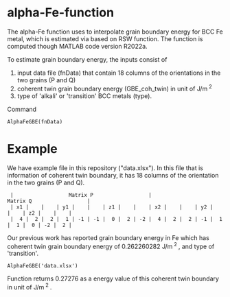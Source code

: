 # alpha-Fe-function

The alpha-Fe function uses to interpolate grain boundary energy for BCC Fe metal, which is estimated via based on RSW function.
The function is computed though MATLAB code version R2022a.

To estimate grain boundary energy, the inputs consist of 
1. input data file (fnData) that contain 18 columns of the orientations in the two grains (P and Q) 
2. coherent twin grain boundary energy (GBE_coh_twin) in unit of J/m<sup> 2 </sup>
3. type of 'alkali' or 'transition' BCC metals (type).

Command 
```
AlphaFeGBE(fnData)
```

# Example
We have example file in this repository ("data.xlsx").
In this file that is information of coherent twin boundary, it has 18 columns of the orientation in the two grains (P and Q).

     |                  Matrix P                  |                  Matrix Q                  |
     | x1 |    |    | y1 |    |    | z1 |    |    | x2 |    |    | y2 |    |    | z2 |    |    |
     |  4 |  2 |  2 |  1 | -1 | -1 |  0 |  2 | -2 |  4 |  2 |  2 | -1 |  1 |  1 |  0 | -2 |  2 |

Our previous work has reported grain boundary energy in Fe which has coherent twin grain boundary energy of 0.262260282 J/m<sup> 2 </sup>, and type of 'transition'.

```
AlphaFeGBE('data.xlsx')
```

Function returns 0.27276 as a energy value of this coherent twin boundary in unit of J/m<sup> 2 </sup>.
